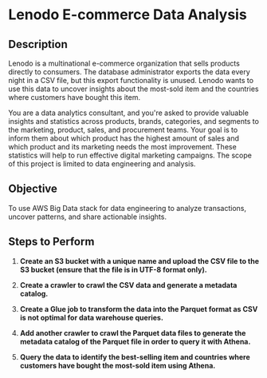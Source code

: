 # Lenodo E-commerce Data Analysis

## Description

Lenodo is a multinational e-commerce organization that sells products directly to consumers. The database administrator exports the data every night in a CSV file, but this export functionality is unused. Lenodo wants to use this data to uncover insights about the most-sold item and the countries where customers have bought this item.

You are a data analytics consultant, and you're asked to provide valuable insights and statistics across products, brands, categories, and segments to the marketing, product, sales, and procurement teams. Your goal is to inform them about which product has the highest amount of sales and which product and its marketing needs the most improvement. These statistics will help to run effective digital marketing campaigns. The scope of this project is limited to data engineering and analysis.

## Objective

To use AWS Big Data stack for data engineering to analyze transactions, uncover patterns, and share actionable insights.

## Steps to Perform

1. **Create an S3 bucket with a unique name and upload the CSV file to the S3 bucket (ensure that the file is in UTF-8 format only).**

2. **Create a crawler to crawl the CSV data and generate a metadata catalog.**

3. **Create a Glue job to transform the data into the Parquet format as CSV is not optimal for data warehouse queries.**

4. **Add another crawler to crawl the Parquet data files to generate the metadata catalog of the Parquet file in order to query it with Athena.**

5. **Query the data to identify the best-selling item and countries where customers have bought the most-sold item using Athena.**
